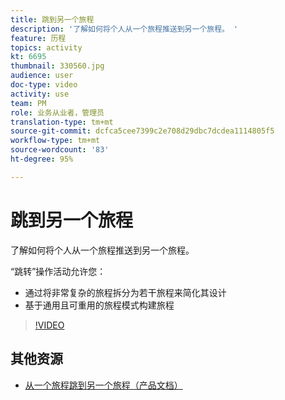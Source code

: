 ```yaml
---
title: 跳到另一个旅程
description: '了解如何将个人从一个旅程推送到另一个旅程。 '
feature: 历程
topics: activity
kt: 6695
thumbnail: 330560.jpg
audience: user
doc-type: video
activity: use
team: PM
role: 业务从业者，管理员
translation-type: tm+mt
source-git-commit: dcfca5cee7399c2e708d29dbc7dcdea1114805f5
workflow-type: tm+mt
source-wordcount: '83'
ht-degree: 95%

---
```



# 跳到另一个旅程

了解如何将个人从一个旅程推送到另一个旅程。

“跳转”操作活动允许您：

* 通过将非常复杂的旅程拆分为若干旅程来简化其设计
* 基于通用且可重用的旅程模式构建旅程

>[!VIDEO](https://video.tv.adobe.com/v/330560?quality=12)

## 其他资源

* [从一个旅程跳到另一个旅程（产品文档）](https://experienceleague.adobe.com/docs/journeys/using/building-journeys/about-journey-building/action-activities/jump.html?lang=en#building-journeys)

